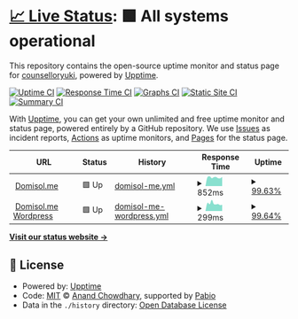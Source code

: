# [📈 Live Status](https://counselloryuki.github.io/status): <!--live status--> **🟩 All systems operational**

This repository contains the open-source uptime monitor and status page for [counselloryuki](https://counselloryuki.github.io/status), powered by [Upptime](https://github.com/upptime/upptime).

[![Uptime CI](https://github.com/counselloryuki/status/workflows/Uptime%20CI/badge.svg)](https://github.com/counselloryuki/status/actions?query=workflow%3A%22Uptime+CI%22)
[![Response Time CI](https://github.com/counselloryuki/status/workflows/Response%20Time%20CI/badge.svg)](https://github.com/counselloryuki/status/actions?query=workflow%3A%22Response+Time+CI%22)
[![Graphs CI](https://github.com/counselloryuki/status/workflows/Graphs%20CI/badge.svg)](https://github.com/counselloryuki/status/actions?query=workflow%3A%22Graphs+CI%22)
[![Static Site CI](https://github.com/counselloryuki/status/workflows/Static%20Site%20CI/badge.svg)](https://github.com/counselloryuki/status/actions?query=workflow%3A%22Static+Site+CI%22)
[![Summary CI](https://github.com/counselloryuki/status/workflows/Summary%20CI/badge.svg)](https://github.com/counselloryuki/status/actions?query=workflow%3A%22Summary+CI%22)

With [Upptime](https://upptime.js.org), you can get your own unlimited and free uptime monitor and status page, powered entirely by a GitHub repository. We use [Issues](https://github.com/counselloryuki/status/issues) as incident reports, [Actions](https://github.com/counselloryuki/status/actions) as uptime monitors, and [Pages](https://counselloryuki.github.io/status) for the status page.

<!--start: status pages-->
<!-- This summary is generated by Upptime (https://github.com/upptime/upptime) -->
<!-- Do not edit this manually, your changes will be overwritten -->
<!-- prettier-ignore -->
| URL | Status | History | Response Time | Uptime |
| --- | ------ | ------- | ------------- | ------ |
| <img alt="" src="https://icons.duckduckgo.com/ip3/domisol.me.ico" height="13"> [Domisol.me](https://domisol.me) | 🟩 Up | [domisol-me.yml](https://github.com/counselloryuki/status/commits/HEAD/history/domisol-me.yml) | <details><summary><img alt="Response time graph" src="./graphs/domisol-me/response-time-week.png" height="20"> 852ms</summary><br><a href="https://counselloryuki.github.io/status/history/domisol-me"><img alt="Response time 808" src="https://img.shields.io/endpoint?url=https%3A%2F%2Fraw.githubusercontent.com%2Fcounselloryuki%2Fstatus%2FHEAD%2Fapi%2Fdomisol-me%2Fresponse-time.json"></a><br><a href="https://counselloryuki.github.io/status/history/domisol-me"><img alt="24-hour response time 376" src="https://img.shields.io/endpoint?url=https%3A%2F%2Fraw.githubusercontent.com%2Fcounselloryuki%2Fstatus%2FHEAD%2Fapi%2Fdomisol-me%2Fresponse-time-day.json"></a><br><a href="https://counselloryuki.github.io/status/history/domisol-me"><img alt="7-day response time 852" src="https://img.shields.io/endpoint?url=https%3A%2F%2Fraw.githubusercontent.com%2Fcounselloryuki%2Fstatus%2FHEAD%2Fapi%2Fdomisol-me%2Fresponse-time-week.json"></a><br><a href="https://counselloryuki.github.io/status/history/domisol-me"><img alt="30-day response time 808" src="https://img.shields.io/endpoint?url=https%3A%2F%2Fraw.githubusercontent.com%2Fcounselloryuki%2Fstatus%2FHEAD%2Fapi%2Fdomisol-me%2Fresponse-time-month.json"></a><br><a href="https://counselloryuki.github.io/status/history/domisol-me"><img alt="1-year response time 808" src="https://img.shields.io/endpoint?url=https%3A%2F%2Fraw.githubusercontent.com%2Fcounselloryuki%2Fstatus%2FHEAD%2Fapi%2Fdomisol-me%2Fresponse-time-year.json"></a></details> | <details><summary><a href="https://counselloryuki.github.io/status/history/domisol-me">99.63%</a></summary><a href="https://counselloryuki.github.io/status/history/domisol-me"><img alt="All-time uptime 99.42%" src="https://img.shields.io/endpoint?url=https%3A%2F%2Fraw.githubusercontent.com%2Fcounselloryuki%2Fstatus%2FHEAD%2Fapi%2Fdomisol-me%2Fuptime.json"></a><br><a href="https://counselloryuki.github.io/status/history/domisol-me"><img alt="24-hour uptime 100.00%" src="https://img.shields.io/endpoint?url=https%3A%2F%2Fraw.githubusercontent.com%2Fcounselloryuki%2Fstatus%2FHEAD%2Fapi%2Fdomisol-me%2Fuptime-day.json"></a><br><a href="https://counselloryuki.github.io/status/history/domisol-me"><img alt="7-day uptime 99.63%" src="https://img.shields.io/endpoint?url=https%3A%2F%2Fraw.githubusercontent.com%2Fcounselloryuki%2Fstatus%2FHEAD%2Fapi%2Fdomisol-me%2Fuptime-week.json"></a><br><a href="https://counselloryuki.github.io/status/history/domisol-me"><img alt="30-day uptime 99.87%" src="https://img.shields.io/endpoint?url=https%3A%2F%2Fraw.githubusercontent.com%2Fcounselloryuki%2Fstatus%2FHEAD%2Fapi%2Fdomisol-me%2Fuptime-month.json"></a><br><a href="https://counselloryuki.github.io/status/history/domisol-me"><img alt="1-year uptime 99.42%" src="https://img.shields.io/endpoint?url=https%3A%2F%2Fraw.githubusercontent.com%2Fcounselloryuki%2Fstatus%2FHEAD%2Fapi%2Fdomisol-me%2Fuptime-year.json"></a></details>
| <img alt="" src="https://icons.duckduckgo.com/ip3/domisol.me.ico" height="13"> [Domisol.me Wordpress](https://domisol.me/main) | 🟩 Up | [domisol-me-wordpress.yml](https://github.com/counselloryuki/status/commits/HEAD/history/domisol-me-wordpress.yml) | <details><summary><img alt="Response time graph" src="./graphs/domisol-me-wordpress/response-time-week.png" height="20"> 299ms</summary><br><a href="https://counselloryuki.github.io/status/history/domisol-me-wordpress"><img alt="Response time 279" src="https://img.shields.io/endpoint?url=https%3A%2F%2Fraw.githubusercontent.com%2Fcounselloryuki%2Fstatus%2FHEAD%2Fapi%2Fdomisol-me-wordpress%2Fresponse-time.json"></a><br><a href="https://counselloryuki.github.io/status/history/domisol-me-wordpress"><img alt="24-hour response time 161" src="https://img.shields.io/endpoint?url=https%3A%2F%2Fraw.githubusercontent.com%2Fcounselloryuki%2Fstatus%2FHEAD%2Fapi%2Fdomisol-me-wordpress%2Fresponse-time-day.json"></a><br><a href="https://counselloryuki.github.io/status/history/domisol-me-wordpress"><img alt="7-day response time 299" src="https://img.shields.io/endpoint?url=https%3A%2F%2Fraw.githubusercontent.com%2Fcounselloryuki%2Fstatus%2FHEAD%2Fapi%2Fdomisol-me-wordpress%2Fresponse-time-week.json"></a><br><a href="https://counselloryuki.github.io/status/history/domisol-me-wordpress"><img alt="30-day response time 284" src="https://img.shields.io/endpoint?url=https%3A%2F%2Fraw.githubusercontent.com%2Fcounselloryuki%2Fstatus%2FHEAD%2Fapi%2Fdomisol-me-wordpress%2Fresponse-time-month.json"></a><br><a href="https://counselloryuki.github.io/status/history/domisol-me-wordpress"><img alt="1-year response time 279" src="https://img.shields.io/endpoint?url=https%3A%2F%2Fraw.githubusercontent.com%2Fcounselloryuki%2Fstatus%2FHEAD%2Fapi%2Fdomisol-me-wordpress%2Fresponse-time-year.json"></a></details> | <details><summary><a href="https://counselloryuki.github.io/status/history/domisol-me-wordpress">99.64%</a></summary><a href="https://counselloryuki.github.io/status/history/domisol-me-wordpress"><img alt="All-time uptime 99.43%" src="https://img.shields.io/endpoint?url=https%3A%2F%2Fraw.githubusercontent.com%2Fcounselloryuki%2Fstatus%2FHEAD%2Fapi%2Fdomisol-me-wordpress%2Fuptime.json"></a><br><a href="https://counselloryuki.github.io/status/history/domisol-me-wordpress"><img alt="24-hour uptime 100.00%" src="https://img.shields.io/endpoint?url=https%3A%2F%2Fraw.githubusercontent.com%2Fcounselloryuki%2Fstatus%2FHEAD%2Fapi%2Fdomisol-me-wordpress%2Fuptime-day.json"></a><br><a href="https://counselloryuki.github.io/status/history/domisol-me-wordpress"><img alt="7-day uptime 99.64%" src="https://img.shields.io/endpoint?url=https%3A%2F%2Fraw.githubusercontent.com%2Fcounselloryuki%2Fstatus%2FHEAD%2Fapi%2Fdomisol-me-wordpress%2Fuptime-week.json"></a><br><a href="https://counselloryuki.github.io/status/history/domisol-me-wordpress"><img alt="30-day uptime 99.88%" src="https://img.shields.io/endpoint?url=https%3A%2F%2Fraw.githubusercontent.com%2Fcounselloryuki%2Fstatus%2FHEAD%2Fapi%2Fdomisol-me-wordpress%2Fuptime-month.json"></a><br><a href="https://counselloryuki.github.io/status/history/domisol-me-wordpress"><img alt="1-year uptime 99.43%" src="https://img.shields.io/endpoint?url=https%3A%2F%2Fraw.githubusercontent.com%2Fcounselloryuki%2Fstatus%2FHEAD%2Fapi%2Fdomisol-me-wordpress%2Fuptime-year.json"></a></details>

<!--end: status pages-->

[**Visit our status website →**](https://counselloryuki.github.io/status)

## 📄 License

- Powered by: [Upptime](https://github.com/upptime/upptime)
- Code: [MIT](./LICENSE) © [Anand Chowdhary](https://anandchowdhary.com), supported by [Pabio](https://pabio.com)
- Data in the `./history` directory: [Open Database License](https://opendatacommons.org/licenses/odbl/1-0/)
